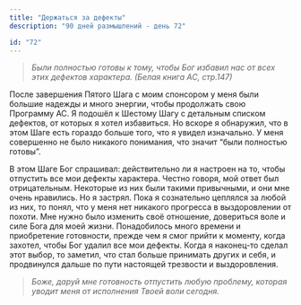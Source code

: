 ```yaml
---
title: "Держаться за дефекты"
description: "90 дней размышлений - день 72"

id: "72"
---
```


> _Были полностью готовы к тому, чтобы Бог избавил нас от всех этих дефектов
> характера. (Белая книга АС, стр.147)_

После завершения Пятого Шага с моим спонсором у меня были большие надежды и
много энергии, чтобы продолжать свою Программу АС. Я подошёл к Шестому Шагу с
детальным списком дефектов, от которых я хотел избавиться. Но вскоре я
обнаружил, что в этом Шаге есть гораздо больше того, что я увидел изначально.
У меня совершенно не было никакого понимания, что значит “были полностью
готовы”.

В этом Шаге Бог спрашивал: действительно ли я настроен на то, чтобы отпустить
все мои дефекты характера. Честно говоря, мой ответ был отрицательным.
Некоторые из них были такими привычными, и они мне очень нравились. Но я
застрял. Пока я сознательно цеплялся за любой из них, то понял, что у меня нет
никакого прогресса в выздоровлении от похоти. Мне нужно было изменить своё
отношение, довериться воле и силе Бога для моей жизни. Понадобилось много
времени и приобретение готовности, прежде чем я смог прийти к моменту, когда
захотел, чтобы Бог удалил все мои дефекты. Когда я наконец-то сделал этот
выбор, то заметил, что стал больше принимать других и себя, и продвинулся
дальше по пути настоящей трезвости и выздоровления.

> _Боже, даруй мне готовность отпустить любую проблему, которая уводит меня от
> исполнения Твоей воли сегодня._
